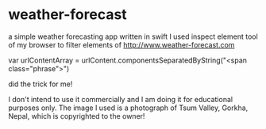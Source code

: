 # weather-forecast
a simple weather forecasting app written in swift
I used inspect element tool of my browser to filter <span> elements of http://www.weather-forecast.com


 var urlContentArray =  urlContent.componentsSeparatedByString("<span class=\"phrase\">")

did the trick for me!

I don't intend to use it commercially and I am doing it for educational purposes only.
The image I used is a photograph of Tsum Valley, Gorkha, Nepal, which is copyrighted to the owner!
